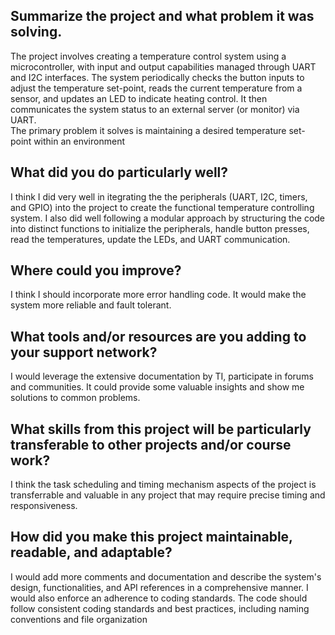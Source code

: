 ## Summarize the project and what problem it was solving.
The project involves creating a temperature control system using a microcontroller, with input and output capabilities managed through UART and I2C interfaces. The system periodically checks the button inputs to adjust the temperature set-point, reads the current temperature from a sensor, and updates an LED to indicate heating control. It then communicates  the system status to an external server (or monitor) via UART.<br>
The primary problem it solves is maintaining a desired temperature set-point within an environment
## What did you do particularly well?
I think I did very well in itegrating the the peripherals (UART, I2C, timers, and GPIO) into the project to create the functional temperature controlling system. I also did well following a modular approach by structuring the code into distinct functions to initialize the peripherals, handle button presses, read the temperatures, update the LEDs, and UART communication.
## Where could you improve?
I think I should incorporate more error handling code. It would make the system more reliable and fault tolerant.
## What tools and/or resources are you adding to your support network?
I would leverage the extensive documentation by TI, participate in forums and communities. It could provide some valuable insights and show me solutions to common problems. 
## What skills from this project will be particularly transferable to other projects and/or course work?
I think the task scheduling and timing mechanism aspects of the project is transferrable and valuable in any project that may require precise timing and responsiveness.
## How did you make this project maintainable, readable, and adaptable?
I would add more comments and documentation and describe the system's design, functionalities, and API references in a comprehensive manner. 
I would also enforce an adherence to coding standards. The code should follow consistent coding standards and best practices, including naming conventions and file organization

